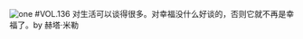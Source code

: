 ![one](http://image.wufazhuce.com/FlWdwiMZJi-iHy4WLxKPVzqq6MMB)
#VOL.136
对生活可以谈得很多。对幸福没什么好谈的，否则它就不再是幸福了。by 赫塔·米勒